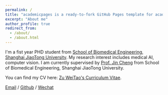 ```yaml
---
permalink: /
title: "academicpages is a ready-to-fork GitHub Pages template for academic personal websites"
excerpt: "About me"
author_profile: true
redirect_from: 
  - /about/
  - /about.html
---
```


I'm a fist year PHD student from [School of Biomedical Engineering](https://bme.sjtu.edu.cn/), [Shanghai JiaoTong University](https://www.sjtu.edu.cn/). My research interest includes medical AI, computer vision. I am currently supervised by [Prof. Jin Cheng](https://bme.sjtu.edu.cn/Web/FacultyDetail/913) from School of Biomedical Engineering, Shanghai JiaoTong University.


You can find my CV here: [Zu WeiTao's Curriculum Vitae](../assets/Curriculum_Vitae.pdf).

[Email](mailto:zuweitao@sjtu.edu.cn) / [Github](https://github.com/vectorzwt) / [Wechat](../images/wechat.jpg) 
